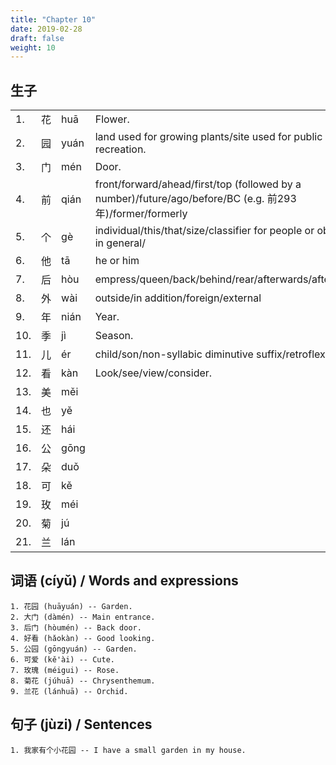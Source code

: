 ```yaml
---
title: "Chapter 10"
date: 2019-02-28
draft: false
weight: 10
---
```


## 生子

|     |    |      |                                                                                                                                                                                                                                                         |
|-----|----|------|---------------------------------------------------------------------------------------------------------------------------------------------------------------------------------------------------------------------------------------------------------|
| 1.  | 花 | huā  | Flower.                                                                                                                                                                                                                                                 |
| 2.  | 园 | yuán | land used for growing plants/site used for public recreation.                                                                                                                                                                                                                                                 |
| 3.  | 门 | mén  | Door.                                                                                                                                                                                                                                                   |
| 4.  | 前 | qián | front/forward/ahead/first/top (followed by a number)/future/ago/before/BC (e.g. 前293年)/former/formerly                                                                                                                                                |
| 5.  | 个 | gè   | individual/this/that/size/classifier for people or objects in general/                                                                                                                                                                                  |
| 6.  | 他 | tā   | he or him                                                                                                                                                                                                                                               |
| 7.  | 后 | hòu  | empress/queen/back/behind/rear/afterwards/after/later                                                                                                                                                                                                   |
| 8.  | 外 | wài  | outside/in addition/foreign/external                                                                                                                                                                                                                    |
| 9.  | 年 | nián | Year.                                                                                                                                                                                                                                                   |
| 10. | 季 | jì   | Season.                                                                                                                                                                                                                                                 |
| 11. | 儿 | ér   | child/son/non-syllabic diminutive suffix/retroflex final                                                                                                                                                                                                |
| 12. | 看 | kàn  | Look/see/view/consider. |
| 13. | 美 | měi  |  |
| 14. | 也 | yě   |  |
| 15. | 还 | hái  |  |
| 16. | 公 | gōng |  |
| 17. | 朵 | duǒ  |  |
| 18. | 可 | kě   |  |
| 19. | 玫 | méi  |  |
| 20. | 菊 | jú   |  |
| 21. | 兰 | lán  |  |

## 词语 (cíyǔ) / Words and expressions

	1. 花园 (huāyuán) -- Garden.
	2. 大门 (dàmén) -- Main entrance.
	3. 后门 (hòumén) -- Back door.
	4. 好看 (hǎokàn) -- Good looking.
	5. 公园 (gōngyuán) -- Garden.
	6. 可爱 (kě'ài) -- Cute.
	7. 玫瑰 (méigui) -- Rose.
	8. 菊花 (júhuā) -- Chrysenthemum.
	9. 兰花 (lánhuā) -- Orchid.

## 句子 (jùzi) / Sentences

    1. 我家有个小花园 -- I have a small garden in my house.








